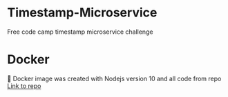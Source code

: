 # Timestamp-Microservice
Free code camp timestamp microservice challenge
 # Docker
 :whale:
Docker image was created with Nodejs version 10 and all code from repo
[Link to repo](https://hub.docker.com/r/jbonejasen2018/timestamp-microservice/)
